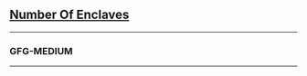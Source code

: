<h2><a href="https://practice.geeksforgeeks.org/problems/distance-of-nearest-cell-having-1-1587115620/1">Number Of Enclaves</a></h2>

<hr>
<h3>GFG-MEDIUM</h3>
<hr>
